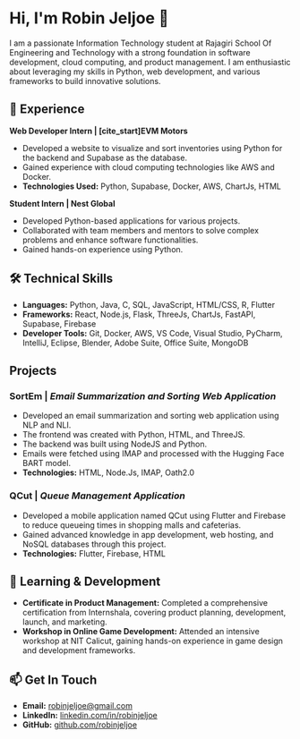# Hi, I'm Robin Jeljoe 👋

I am a passionate Information Technology student at Rajagiri School Of Engineering and Technology with a strong foundation in software development, cloud computing, and product management.  I am enthusiastic about leveraging my skills in Python, web development, and various frameworks to build innovative solutions.

## 🚀 Experience

**Web Developer Intern | [cite_start]EVM Motors** 
* Developed a website to visualize and sort inventories using Python for the backend and Supabase as the database. 
* Gained experience with cloud computing technologies like AWS and Docker. 
* **Technologies Used:** Python, Supabase, Docker, AWS, ChartJs, HTML 

**Student Intern | Nest Global**
* Developed Python-based applications for various projects.
* Collaborated with team members and mentors to solve complex problems and enhance software functionalities.
* Gained hands-on experience using Python.

## 🛠️ Technical Skills

* **Languages:** Python, Java, C, SQL, JavaScript, HTML/CSS, R, Flutter
* **Frameworks:** React, Node.js, Flask, ThreeJs, ChartJs, FastAPI, Supabase, Firebase
* **Developer Tools:** Git, Docker, AWS, VS Code, Visual Studio, PyCharm, IntelliJ, Eclipse, Blender, Adobe Suite, Office Suite, MongoDB

## Projects

### SortEm | _Email Summarization and Sorting Web Application_
* Developed an email summarization and sorting web application using NLP and NLI. 
* The frontend was created with Python, HTML, and ThreeJS. 
* The backend was built using NodeJS and Python. 
* Emails were fetched using IMAP and processed with the Hugging Face BART model. 
* **Technologies:** HTML, Node.Js, IMAP, Oath2.0 

### QCut | _Queue Management Application_
* Developed a mobile application named QCut using Flutter and Firebase to reduce queueing times in shopping malls and cafeterias.
* Gained advanced knowledge in app development, web hosting, and NoSQL databases through this project. 
* **Technologies:** Flutter, Firebase, HTML

## 🌱 Learning & Development

* **Certificate in Product Management:** Completed a comprehensive certification from Internshala, covering product planning, development, launch, and marketing. 
* **Workshop in Online Game Development:** Attended an intensive workshop at NIT Calicut, gaining hands-on experience in game design and development frameworks.

## 📫 Get In Touch

* **Email:** robinjeljoe@gmail.com
* **LinkedIn:** [linkedin.com/in/robinjeljoe](https://linkedin.com/in/robinjeljoe)
* **GitHub:** [github.com/robinjeljoe](https://github.com/robinjeljoe)

